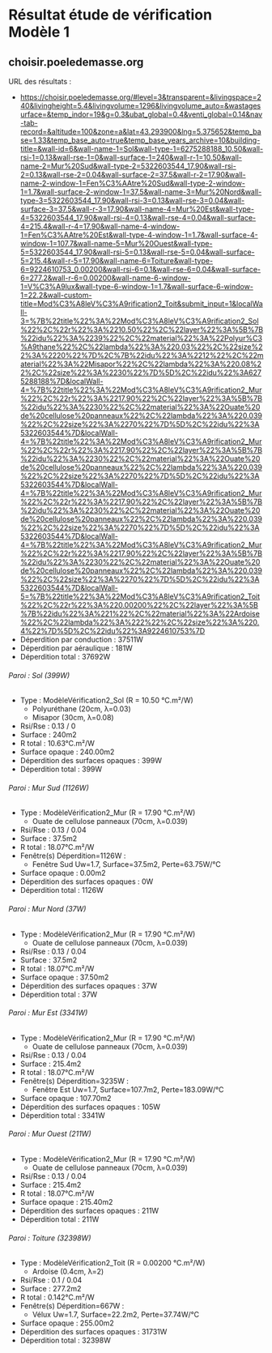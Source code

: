 # Résultat étude de vérification Modèle 1

## choisir.poeledemasse.org

URL des résultats : 

* https://choisir.poeledemasse.org/#level=3&transparent=&livingspace=240&livingheight=5.4&livingvolume=1296&livingvolume_auto=&wastagesurface=&temp_indor=19&g=0.3&ubat_global=0.4&venti_global=0.14&nav-tab-record=&altitude=100&zone=a&lat=43.293900&lng=5.375652&temp_base=1.33&temp_base_auto=true&temp_base_years_archive=10&building-title=&wall-id=6&wall-name-1=Sol&wall-type-1=6275288188_10.50&wall-rsi-1=0.13&wall-rse-1=0&wall-surface-1=240&wall-r-1=10.50&wall-name-2=Mur%20Sud&wall-type-2=5322603544_17.90&wall-rsi-2=0.13&wall-rse-2=0.04&wall-surface-2=37.5&wall-r-2=17.90&wall-name-2-window-1=Fen%C3%AAtre%20Sud&wall-type-2-window-1=1.7&wall-surface-2-window-1=37.5&wall-name-3=Mur%20Nord&wall-type-3=5322603544_17.90&wall-rsi-3=0.13&wall-rse-3=0.04&wall-surface-3=37.5&wall-r-3=17.90&wall-name-4=Mur%20Est&wall-type-4=5322603544_17.90&wall-rsi-4=0.13&wall-rse-4=0.04&wall-surface-4=215.4&wall-r-4=17.90&wall-name-4-window-1=Fen%C3%AAtre%20Est&wall-type-4-window-1=1.7&wall-surface-4-window-1=107.7&wall-name-5=Mur%20Ouest&wall-type-5=5322603544_17.90&wall-rsi-5=0.13&wall-rse-5=0.04&wall-surface-5=215.4&wall-r-5=17.90&wall-name-6=Toiture&wall-type-6=9224610753_0.00200&wall-rsi-6=0.1&wall-rse-6=0.04&wall-surface-6=277.2&wall-r-6=0.00200&wall-name-6-window-1=V%C3%A9lux&wall-type-6-window-1=1.7&wall-surface-6-window-1=22.2&wall-custom-title=Mod%C3%A8leV%C3%A9rification2_Toit&submit_input=1&localWall-3=%7B%22title%22%3A%22Mod%C3%A8leV%C3%A9rification2_Sol%22%2C%22r%22%3A%2210.50%22%2C%22layer%22%3A%5B%7B%22idu%22%3A%2239%22%2C%22material%22%3A%22Polyur%C3%A9thane%22%2C%22lambda%22%3A%220.03%22%2C%22size%22%3A%2220%22%7D%2C%7B%22idu%22%3A%2212%22%2C%22material%22%3A%22Misapor%22%2C%22lambda%22%3A%220.08%22%2C%22size%22%3A%2230%22%7D%5D%2C%22idu%22%3A6275288188%7D&localWall-4=%7B%22title%22%3A%22Mod%C3%A8leV%C3%A9rification2_Mur%22%2C%22r%22%3A%2217.90%22%2C%22layer%22%3A%5B%7B%22idu%22%3A%2230%22%2C%22material%22%3A%22Ouate%20de%20cellulose%20panneaux%22%2C%22lambda%22%3A%220.039%22%2C%22size%22%3A%2270%22%7D%5D%2C%22idu%22%3A5322603544%7D&localWall-4=%7B%22title%22%3A%22Mod%C3%A8leV%C3%A9rification2_Mur%22%2C%22r%22%3A%2217.90%22%2C%22layer%22%3A%5B%7B%22idu%22%3A%2230%22%2C%22material%22%3A%22Ouate%20de%20cellulose%20panneaux%22%2C%22lambda%22%3A%220.039%22%2C%22size%22%3A%2270%22%7D%5D%2C%22idu%22%3A5322603544%7D&localWall-4=%7B%22title%22%3A%22Mod%C3%A8leV%C3%A9rification2_Mur%22%2C%22r%22%3A%2217.90%22%2C%22layer%22%3A%5B%7B%22idu%22%3A%2230%22%2C%22material%22%3A%22Ouate%20de%20cellulose%20panneaux%22%2C%22lambda%22%3A%220.039%22%2C%22size%22%3A%2270%22%7D%5D%2C%22idu%22%3A5322603544%7D&localWall-4=%7B%22title%22%3A%22Mod%C3%A8leV%C3%A9rification2_Mur%22%2C%22r%22%3A%2217.90%22%2C%22layer%22%3A%5B%7B%22idu%22%3A%2230%22%2C%22material%22%3A%22Ouate%20de%20cellulose%20panneaux%22%2C%22lambda%22%3A%220.039%22%2C%22size%22%3A%2270%22%7D%5D%2C%22idu%22%3A5322603544%7D&localWall-5=%7B%22title%22%3A%22Mod%C3%A8leV%C3%A9rification2_Toit%22%2C%22r%22%3A%220.00200%22%2C%22layer%22%3A%5B%7B%22idu%22%3A%221%22%2C%22material%22%3A%22Ardoise%22%2C%22lambda%22%3A%222%22%2C%22size%22%3A%220.4%22%7D%5D%2C%22idu%22%3A9224610753%7D
* Déperdition par conduction : 37511W
* Déperdition par aéraulique : 181W
* Déperdition total : 37692W

###### Paroi : Sol (399W)

- Type  : ModèleVérification2_Sol (R = 10.50 °C.m²/W)
  - Polyuréthane (20cm, λ=0.03)
  - Misapor (30cm, λ=0.08)
- Rsi/Rse : 0.13 /  0
- Surface : 240m2
- R total : 10.63°C.m²/W
- Surface opaque : 240.00m2
- Déperdition des surfaces opaques : 399W
- Déperdition total : 399W

###### Paroi : Mur Sud (1126W)

- Type  : ModèleVérification2_Mur (R = 17.90 °C.m²/W)
  - Ouate de cellulose panneaux (70cm, λ=0.039)
- Rsi/Rse : 0.13 /  0.04
- Surface : 37.5m2
- R total : 18.07°C.m²/W
- Fenêtre(s) Déperdition=1126W  : 
  - Fenêtre Sud  Uw=1.7, Surface=37.5m2, Perte=63.75W/°C
- Surface opaque : 0.00m2
- Déperdition des surfaces opaques : 0W
- Déperdition total : 1126W

###### Paroi : Mur Nord (37W)

- Type  : ModèleVérification2_Mur (R = 17.90 °C.m²/W)
  - Ouate de cellulose panneaux (70cm, λ=0.039)
- Rsi/Rse : 0.13 /  0.04
- Surface : 37.5m2
- R total : 18.07°C.m²/W
- Surface opaque : 37.50m2
- Déperdition des surfaces opaques : 37W
- Déperdition total : 37W

###### Paroi : Mur Est (3341W)

- Type  : ModèleVérification2_Mur (R = 17.90 °C.m²/W)
  - Ouate de cellulose panneaux (70cm, λ=0.039)
- Rsi/Rse : 0.13 /  0.04
- Surface : 215.4m2
- R total : 18.07°C.m²/W
- Fenêtre(s) Déperdition=3235W : 
  - Fenêtre Est  Uw=1.7, Surface=107.7m2, Perte=183.09W/°C
- Surface opaque : 107.70m2
- Déperdition des surfaces opaques : 105W
- Déperdition total : 3341W

###### Paroi : Mur Ouest (211W)

- Type  : ModèleVérification2_Mur (R = 17.90 °C.m²/W)
  - Ouate de cellulose panneaux (70cm, λ=0.039)
- Rsi/Rse : 0.13 /  0.04
- Surface : 215.4m2
- R total : 18.07°C.m²/W
- Surface opaque : 215.40m2
- Déperdition des surfaces opaques : 211W
- Déperdition total : 211W

###### Paroi : Toiture (32398W)

- Type  : ModèleVérification2_Toit (R = 0.00200 °C.m²/W)
  - Ardoise (0.4cm, λ=2)
- Rsi/Rse : 0.1 /  0.04
- Surface : 277.2m2
- R total : 0.142°C.m²/W
- Fenêtre(s) Déperdition=667W  : 
  - Vélux  Uw=1.7, Surface=22.2m2, Perte=37.74W/°C
- Surface opaque : 255.00m2
- Déperdition des surfaces opaques : 31731W
- Déperdition total : 32398W